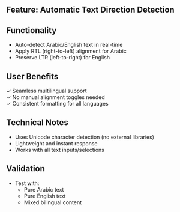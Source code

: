 ## Feature: Automatic Text Direction Detection  

## **Functionality**  
- Auto-detect Arabic/English text in real-time  
- Apply RTL (right-to-left) alignment for Arabic  
- Preserve LTR (left-to-right) for English  

## **User Benefits**  
✓ Seamless multilingual support  
✓ No manual alignment toggles needed  
✓ Consistent formatting for all languages  

## **Technical Notes**  
- Uses Unicode character detection (no external libraries)  
- Lightweight and instant response  
- Works with all text inputs/selections  

## **Validation**  
- Test with:  
  - Pure Arabic text  
  - Pure English text  
  - Mixed bilingual content  